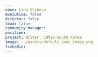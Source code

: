 ```yaml
---
name: Lina Chihoub
executive: false
director: false
lead: false
community_manager:   
position:
project: Writer, COVID South Korea
image: ../assets/default_exec_image.png
linkedin: 
---
```

